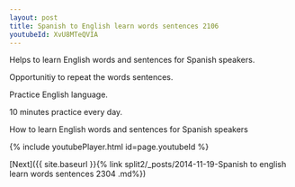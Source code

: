 ```yaml
---
layout: post
title: Spanish to English learn words sentences 2106 
youtubeId: XvU8MTeQVIA
---
```

 
 
Helps to learn English words and sentences for Spanish speakers.

Opportunitiy to repeat the words sentences. 

Practice English language. 
 
10 minutes practice every day. 
 
How to learn English words and sentences for Spanish speakers 
 
{% include youtubePlayer.html id=page.youtubeId %}
 
 
[Next]({{ site.baseurl }}{% link  split2/_posts/2014-11-19-Spanish to english learn words sentences 2304 .md%})
 
